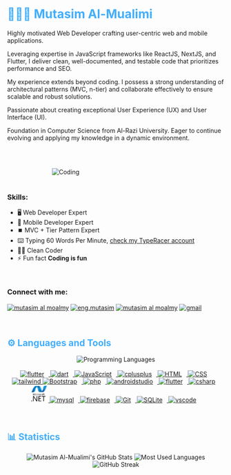 
<h1 style="color: #44AEFB;"> 👨🏻‍💻 Mutasim Al-Mualimi </h1>
<p style="text-align: justify; margin: 0 50px; font-size: 17px;" >
   <p>Highly motivated Web Developer crafting user-centric web and mobile applications. </p>
   <p>Leveraging expertise in JavaScript frameworks like ReactJS, NextJS, and Flutter, I deliver clean, well-documented, and testable code that prioritizes performance and SEO.</p>
   <p>My experience extends beyond coding. I possess a strong understanding of architectural patterns (MVC, n-tier) and collaborate effectively to ensure scalable and robust solutions.</p>
   <p>Passionate about creating exceptional User Experience (UX) and User Interface (UI).</p>
   <p>Foundation in Computer Science from Al-Razi University. Eager to continue evolving and applying my knowledge in a dynamic environment.</p>
<br>
<br>
</p>    

<img align="right" alt="Coding" width="400" src="https://cdn.dribbble.com/users/1162077/screenshots/3848914/programmer.gif">

<br>
<br>
<h3 align="left">Skills:</h3>

- 🖥 Web Developer Expert
- 📱 Mobile Developer Expert
- ⏹️ MVC + Tier Pattern Expert
- ⌨️ Typing 60 Words Per Minute, <a href = "https://data.typeracer.com/pit/profile?user=mutasim_2001">check my TypeRacer account</a> 
- 👌🏻 Clean Coder
- ⚡ Fun fact **Coding is fun**

<br>

<h3 align="left">Connect with me:</h3>
<p align="left">
<a title ="facebook" href="https://fb.com/mutasim al moalmy" target="_blank"><img align="center" src="https://raw.githubusercontent.com/rahuldkjain/github-profile-readme-generator/master/src/images/icons/Social/facebook.svg" alt="mutasim al moalmy" height="30" width="40" /></a>
<a title ="Instagram" href="https://instagram.com/eng.mutasim" target="_blank"><img align="center" src="https://raw.githubusercontent.com/rahuldkjain/github-profile-readme-generator/master/src/images/icons/Social/instagram.svg" alt="eng.mutasim" height="30" width="40" /></a>
<a title ="whatsapp" href="https://wa.me/967774569423" target="_blank"><img align="center" src="https://raw.githubusercontent.com/rahuldkjain/github-profile-readme-generator/master/src/images/icons/Social/whatsapp.svg" alt="mutasim al moalmy" height="30" width="40" /></a>
<a title="mutasim.business2020@gmail.com" href="mailto:mutasim.business2020@gmail.com" target="_blank">
        <img align="center" src="https://user-images.githubusercontent.com/78341798/194531383-ddb2b774-5bb9-491c-b601-4a4a7d9792fb.svg" alt="gmail" width="40px"/>
    </a>
</p>

<br>

<!-- Languages and Tools -->

<h2 style="color: #44AEFB">⚙️ Languages and Tools</h2>
<div align="center" style="display:block;">
    <img width="100px" alt="Programming Languages" src="https://user-images.githubusercontent.com/78341798/194531121-47b0119a-ce00-439d-b586-125f86acb098.png"/> 
</div>
<br>   
<!-- Icons Resources -->
<!-- https://devicon.dev/ -->
<!-- https://cdn.jsdelivr.net/npm/simple-icons@v3/icons/ -->
<div align="center">
    <a href="https://flutter.dev/" target="_blank" rel="noreferrer">
        <img  alt="flutter" height="50px" style="padding-right:10px; ;" src="https://cdn.jsdelivr.net/gh/devicons/devicon/icons/flutter/flutter-original.svg"/>
    </a>
    <a href="https://dart.dev/" target="_blank" rel="noreferrer">
        <img  alt="dart" height="50px" style="padding-right:10px;" src="https://cdn.jsdelivr.net/gh/devicons/devicon/icons/dart/dart-original.svg"/>
    </a>
    <a href="https://developer.mozilla.org/en-US/docs/Web/JavaScript" target="_blank" rel="noreferrer">
      <img  alt="JavaScript" height="50px" style="padding-right:10px;" src="https://cdn.jsdelivr.net/gh/devicons/devicon/icons/javascript/javascript-plain.svg"/>
  </a>
  <a href="https://learn.microsoft.com/en-us/cpp/cpp/?view=msvc-170" target="_blank" rel="noreferrer">
      <img  alt="cplusplus" height="50px" style="padding-right:10px;" src="https://cdn.jsdelivr.net/gh/devicons/devicon/icons/cplusplus/cplusplus-original.svg"/>
  </a>
  <a href="https://developer.mozilla.org/en-US/docs/Web/HTML" target="_blank" rel="noreferrer">
      <img  alt="HTML" height="50px" style="padding-right:10px;" src="https://cdn.jsdelivr.net/gh/devicons/devicon/icons/html5/html5-original.svg"/>
  </a>
  <a href="https://developer.mozilla.org/en-US/docs/Web/CSS" target="_blank" rel="noreferrer">
      <img  alt="CSS" height="50px" style="padding-right:10px;" src="https://cdn.jsdelivr.net/gh/devicons/devicon/icons/css3/css3-original.svg"/>
  </a>
   <a href="https://tailwindcss.com/" target="_blank" rel="noreferrer"> <img src="https://www.vectorlogo.zone/logos/tailwindcss/tailwindcss-icon.svg" alt="tailwind" width="40" height="40"/> </a>
  <a href="https://getbootstrap.com/" target="_blank" rel="noreferrer">
      <img  alt="Bootstrap" height="50px" style="padding-right:10px;" src="https://cdn.jsdelivr.net/gh/devicons/devicon/icons/bootstrap/bootstrap-original.svg"/>
  </a>
  <a href="https://www.php.com/" target="_blank" rel="noreferrer">
      <img  alt="php" height="50px" style="padding-right:10px;" src="https://cdn.jsdelivr.net/gh/devicons/devicon/icons/php/php-original.svg"/>
  </a>
    <a href="https://developer.android.com/" target="_blank" rel="noreferrer">
      <img  alt="androidstudio" height="50px" style="padding-right:10px;" src="https://cdn.jsdelivr.net/gh/devicons/devicon/icons/androidstudio/androidstudio-original.svg"/>
  </a>
    <a href="https://www.android.com/" target="_blank" rel="noreferrer">
        <img  alt="flutter" height="50px" style="padding-right:10px; ;" src="https://cdn.jsdelivr.net/gh/devicons/devicon/icons/android/android-original.svg"/>
    </a>
  <a href="https://dotnet.microsoft.com/en-us/languages/csharp/" target="_blank" rel="noreferrer">
      <img  alt="csharp" height="50px" style="padding-right:10px;" src="https://cdn.jsdelivr.net/gh/devicons/devicon/icons/csharp/csharp-original.svg" />
  </a>    
  <a href="https://dotnet.microsoft.com/" target="_blank" rel="noreferrer"> <img src="https://raw.githubusercontent.com/devicons/devicon/master/icons/dot-net/dot-net-original-wordmark.svg" alt="dotnet" width="40" height="40"/> </a>
  <a href="https://www.mysql.com/" target="_blank" rel="noreferrer">
      <img  alt="mysql" height="50px" style="padding-right:10px;" src="https://cdn.jsdelivr.net/gh/devicons/devicon/icons/mysql/mysql-original.svg"/>
  </a>
  <a href="https://firebase.google.com/" target="_blank" rel="noreferrer">
      <img  alt="firebase" height="50px" style="padding-right:10px;" src="https://cdn.jsdelivr.net/gh/devicons/devicon/icons/firebase/firebase-plain.svg"/>
  </a>
  <a href="https://git-scm.com/" target="_blank" rel="noreferrer">
      <img  alt="Git" height="50px" style="padding-right:10px;" src="https://cdn.jsdelivr.net/gh/devicons/devicon/icons/git/git-original.svg"/>
  </a>
  <a href="https://www.sqlite.org/index.html" target="_blank" rel="noreferrer">
      <img  alt="SQLite" height="50px" style="padding-right:10px;" src="https://cdn.jsdelivr.net/gh/devicons/devicon/icons/sqlite/sqlite-original.svg"/>
  </a>
  <a href="https://code.visualstudio.com/" target="_blank" rel="noreferrer">
      <img  alt="vscode" height="50px" style="padding-right:10px;"src="https://cdn.jsdelivr.net/gh/devicons/devicon/icons/vscode/vscode-original.svg"/>
  </a> 
  </a>
</div>
<br>
<br>

<!-- Statistics -->
<h2 style="color: #44AEFB">📊 Statistics</h2>

<!-- Begin Stats Cards -->
<div class="stats" align="center">

![Mutasim Al-Mualimi's GitHub Stats](https://github-readme-stats.vercel.app/api?username=programmersEmperor&hide=stars&count_private=true&show_icons=true&theme=algolia&border_radius=20)
![Most Used Languages](https://github-readme-stats.vercel.app/api/top-langs/?username=programmersEmperor&layout=compact&show_icons=true&theme=algolia&border_radius=20)
![GitHub Streak](https://streak-stats.demolab.com?user=programmersEmperor&count_private=true&theme=algolia&border_radius=20)
</div>
<!--  End Stats Cards -->
